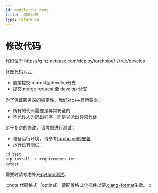 ```yaml
---
id: modify_the_code
title:  修改代码
type: reference
---
```


# 修改代码

代码位于 https://g.hz.netease.com/deploy/torchpipe/-/tree/develop

修改代码方式：
- 直接提交commit至develop分支
- 提交 merge request 至 develop 分支

为了保证服务端的稳定性，我们对c++有所要求：
- 所有的代码需要是异常安全的
- 不允许人为退出程序，而是以抛出异常代替

对于复杂的修改，请考虑进行测试：

- 准备运行环境，请参考[torchpipe的安装](torchpipe.github.io/docs/installation)
- 运行已有测试：
```bash
cd test
pip install -r requirements.txt 
pytest .
```

需要时请考虑补充[python测试](https://g.hz.netease.com/deploy/torchpipe/-/tree/develop/test)。

:::note 代码格式（optinal）
请配置格式化插件以便[.clang-format](https://g.hz.netease.com/deploy/torchpipe/-/blob/develop/.clang-format)生效。
:::
